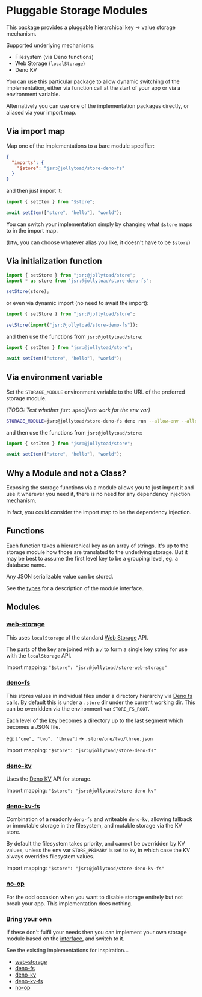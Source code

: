 # Pluggable Storage Modules

This package provides a pluggable hierarchical key -> value storage mechanism.

Supported underlying mechanisms:

- Filesystem (via Deno functions)
- Web Storage (`localStorage`)
- Deno KV

You can use this particular package to allow dynamic switching of the
implementation, either via function call at the start of your app or via a
environment variable.

Alternatively you can use one of the implementation packages directly, or
aliased via your import map.

## Via import map

Map one of the implementations to a bare module specifier:

```json
{
  "imports": {
    "$store": "jsr:@jollytoad/store-deno-fs"
  }
}
```

and then just import it:

```ts
import { setItem } from "$store";

await setItem(["store", "hello"], "world");
```

You can switch your implementation simply by changing what `$store` maps to in
the import map.

(btw, you can choose whatever alias you like, it doesn't have to be `$store`)

## Via initialization function

```ts
import { setStore } from "jsr:@jollytoad/store";
import * as store from "jsr:@jollytoad/store-deno-fs";

setStore(store);
```

or even via dynamic import (no need to await the import):

```ts
import { setStore } from "jsr:@jollytoad/store";

setStore(import("jsr:@jollytoad/store-deno-fs"));
```

and then use the functions from `jsr:@jollytoad/store`:

```ts
import { setItem } from "jsr:@jollytoad/store";

await setItem(["store", "hello"], "world");
```

## Via environment variable

Set the `STORAGE_MODULE` environment variable to the URL of the preferred
storage module.

_(TODO: Test whether `jsr:` specifiers work for the env var)_

```sh
STORAGE_MODULE=jsr:@jollytoad/store-deno-fs deno run --allow-env --allow-net ...
```

and then use the functions from `jsr:@jollytoad/store`:

```ts
import { setItem } from "jsr:@jollytoad/store";

await setItem(["store", "hello"], "world");
```

## Why a Module and not a Class?

Exposing the storage functions via a module allows you to just import it and use
it wherever you need it, there is no need for any dependency injection
mechanism.

In fact, you could consider the import map to be the dependency injection.

## Functions

Each function takes a hierarchical key as an array of strings. It's up to the
storage module how those are translated to the underlying storage. But it may be
best to assume the first level key to be a grouping level, eg. a database name.

Any JSON serializable value can be stored.

See the [types](./store-common/types.ts) for a description of the module
interface.

## Modules

### [web-storage](https://jsr.io/@jollytoad/store-web-storage)

This uses `localStorage` of the standard
[Web Storage](https://developer.mozilla.org/en-US/docs/Web/API/Web_Storage_API)
API.

The parts of the key are joined with a `/` to form a single key string for use
with the `localStorage` API.

Import mapping: `"$store": "jsr:@jollytoad/store-web-storage"`

### [deno-fs](https://jsr.io/@jollytoad/store-deno-fs)

This stores values in individual files under a directory hierarchy via
[Deno fs](https://deno.land/api?s=Deno.readTextFile) calls. By default this is
under a `.store` dir under the current working dir. This can be overridden via
the environment var `STORE_FS_ROOT`.

Each level of the key becomes a directory up to the last segment which becomes a
JSON file.

eg: `["one", "two", "three"]` -> `.store/one/two/three.json`

Import mapping: `"$store": "jsr:@jollytoad/store-deno-fs"`

### [deno-kv](https://jsr.io/@jollytoad/store-deno-kv)

Uses the [Deno KV](https://deno.land/manual/runtime/kv) API for storage.

Import mapping: `"$store": "jsr:@jollytoad/store-deno-kv"`

### [deno-kv-fs](https://jsr.io/@jollytoad/store-deno-kv-fs)

Combination of a readonly `deno-fs` and writeable `deno-kv`, allowing fallback
or immutable storage in the filesystem, and mutable storage via the KV store.

By default the filesystem takes priority, and cannot be overridden by KV values,
unless the env var `STORE_PRIMARY` is set to `kv`, in which case the KV always
overrides filesystem values.

Import mapping: `"$store": "jsr:@jollytoad/store-deno-kv-fs"`

### [no-op](https://jsr.io/@jollytoad/store-no-op)

For the odd occasion when you want to disable storage entirely but not break
your app. This implementation does nothing.

### Bring your own

If these don't fulfil your needs then you can implement your own storage module
based on the [interface](./store-common/types.ts), and switch to it.

See the existing implementations for inspiration...

- [web-storage](./store-web-storage/mod.ts)
- [deno-fs](./store-deno-fs/mod.ts)
- [deno-kv](./store-deno-kv/mod.ts)
- [deno-kv-fs](./store-deno-kv-fs/mod.ts)
- [no-op](./store-no-op/mod.ts)
